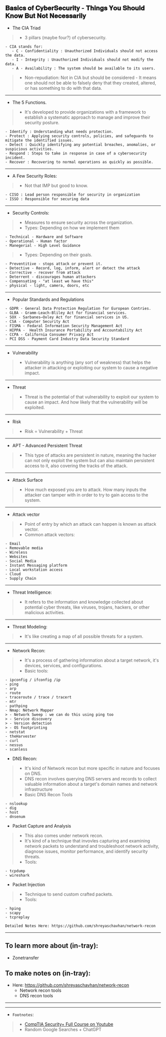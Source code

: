 ## 𝐁𝐚𝐬𝐢𝐜𝐬 𝐨𝐟 𝐂𝐲𝐛𝐞𝐫𝐒𝐞𝐜𝐮𝐫𝐢𝐭𝐲 - 𝐓𝐡𝐢𝐧𝐠𝐬 𝐘𝐨𝐮 𝐒𝐡𝐨𝐮𝐥𝐝 𝐊𝐧𝐨𝐰 𝐁𝐮𝐭 𝐍𝐨𝐭 𝐍𝐞𝐜𝐞𝐬𝐬𝐚𝐫𝐢𝐥𝐲

- The CIA Triad
> - 3 pillars (maybe four?) of cybersecurity. 

```
- CIA stands for:
   - C - Confidentiality : Unauthorized Individuals should not access the data. 
   - I - Integrity : Unauthorized Individuals should not modify the data.
   - A - Availability : The system should be available to its users.
```

> - Non-repudiation: Not in CIA but should be considered - It means one should not be able to falsely deny that they created, altered, or has something to do with that data.

---

- The 5 Functions.
> - It's developed to provide organizations with a framework to establish a systematic approach to manage and improve their security posture.
```
- Identify : Understanding what needs protection.
- Protect : Applying security controls, policies, and safeguards to mitigate the identified issues.
- Detect : Quickly identifying any potential breaches, anomalies, or suspicious activities.
- Respond : Steps to take in response in case of a cybersecurity incident.
- Recover : Recovering to normal operations as quickly as possible.
```

---

- A Few Security Roles:
> - Not that IMP but good to know.
```
- CISO : Lead person responsible for security in organization
- ISSO : Responsible for securing data
```



--- 

- Security Controls: 
> - Measures to ensure security across the organization.
> - Types: Depending on how we implement them
```
- Technical - Hardware and Software
- Operational - Human factor
- Manegerial - High Level Guidance
```
> - Types: Depending on their goals.
```
- Preventitive - stops attack or prevent it.
- Detective - Record, log, inform, alert or detect the attack
- Corrective - recover from attack
- Deterrent - discourages human attackers
- Compensating - "at least we have this"
- physical - light, camera, doors, etc
```

---

- Popular Standards and Regulations
```
- GDPR - General Data Protection Regulation for European Contries.
- GLBA - Gramm-Leach-Bliley Act for financial services.
- SOX - Sarbanes–Oxley Act for financial services in US.
- CSA - Computer Security Act
- FISMA - Fedaral Information Security Management Act
- HIPPA -  Health Insurance Portability and Accountability Act
- CCPA - California Consumer Privacy Act
- PCI DSS - Payment Card Industry Data Security Standard
```

--- 

- Vulnerability
> - Vulnerability is anything (any sort of weakness) that helps the attacker in attacking or exploiting our system to cause a negative impact.

---

- Threat
> - Threat is the potential of that vulnerability to exploit our system to cause an impact. And how likely that the vulnerability will be exploited.

--- 

- Risk
> - Risk = Vulnerability + Threat

---

- APT - Advanced Persistent Threat
> - This type of attacks are persistent in nature, meaning the hacker can not only exploit the system but can also maintain persistent access to it, also covering the tracks of the attack.

--- 

- Attack Surface
> - How much exposed you are to attack. How many inputs the attacker can tamper with in order to try to gain access to the system.

---

- Attack vector

> - Point of entry by which an attack can happen is known as attack vector.
> - Common attack vectors:

```
- Email
- Removable media
- Wireless
- Websites
- Social Media
- Instant Messaging platform
- Local workstation access
- Cloud
- Supply Chain
```

---

- Threat Intelligence:
> - It refers to the information and knowledge collected about potential cyber threats, like viruses, trojans, hackers, or other malicious activities.

---

- Threat Modeling:
> - It's like creating a map of all possible threats for a system.

---

- Network Recon:
> - It's a process of gathering information about a target network, it's devices, services, and configurations.
> - Basic tools:

```
- ipconfig / ifconfig /ip
- ping
- arp
- route
- traceroute / trace / tracert
- mtr
- pathping
- Nmap: Network Mapper
> - Network Sweep : we can do this using ping too
> - Service discovery
> - Version detection
> - OS footprinting
- netstat
- theHarvester
- curl
- nessus
- scanless

```

- DNS Recon:
> - It's kind of Network recon but more specific in nature and focuses on DNS.
> - DNS recon involves querying DNS servers and records to collect valuable information about a target's domain names and network infrastructure
> - Basic DNS Recon Tools
```
- nslookup
- dig
- host
- dnsenum
```

- Packet Capture and Analysis
> - This also comes under network recon.
> - It's kind of a technique that invovles capturing and examining network packets to understand and troubleshoot network activity, diagnose issues, monitor performance, and identify security threats.
> - Tools:
```
- tcpdump
- wireshark
```

- Packet Injection
> - Technique to send custom crafted packets.
> - Tools:
```
- hping
- scapy
- tcpreplay
```

```
Detailed Notes Here: https://github.com/shreyaschavhan/network-recon
```

---

## To learn more about (in-tray):

- Zonetransfer

## To make notes on (in-tray):

- Here: https://github.com/shreyaschavhan/network-recon
   - Network recon tools
   - DNS recon tools

---
---

- `Footnotes`: 
> - [CompTIA Security+ Full Course on Youtube](https://youtube.com/playlist?list=PLMYSjEaGLw_uut80YG0zyLsrPJ94Y8LU9)
> - Random Google Searches + ChatGPT

